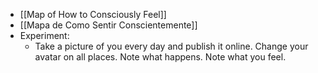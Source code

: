 - [[Map of How to Consciously Feel]]
- [[Mapa de Como Sentir Conscientemente]]
- Experiment:
	- Take a picture of you every day and publish it online. Change your avatar on all places. Note what happens. Note what you feel.